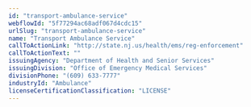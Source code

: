 ```yaml
---
id: "transport-ambulance-service"
webflowId: "5f77294ac68adf067d4cdc15"
urlSlug: "transport-ambulance-service"
name: "Transport Ambulance Service"
callToActionLink: "http://state.nj.us/health/ems/reg-enforcement"
callToActionText: ""
issuingAgency: "Department of Health and Senior Services"
issuingDivision: "Office of Emergency Medical Services"
divisionPhone: "(609) 633-7777"
industryId: "Ambulance"
licenseCertificationClassification: "LICENSE"
---
```

